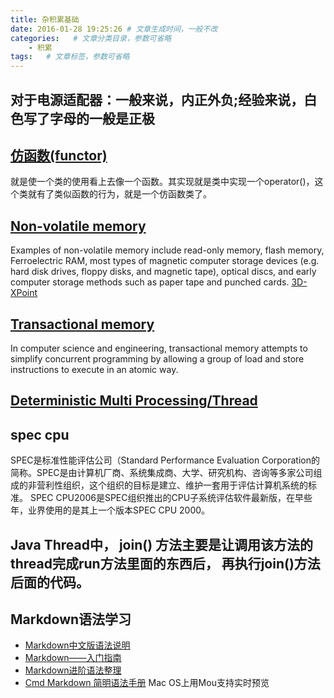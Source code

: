 ```yaml
---
title: 杂积累基础
date: 2016-01-28 19:25:26 # 文章生成时间，一般不改
categories:   # 文章分类目录，参数可省略
    - 积累
tags:   # 文章标签，参数可省略
---
```

## 对于电源适配器：一般来说，内正外负;经验来说，白色写了字母的一般是正极

## [仿函数(functor)](http://blog.csdn.net/tianshuai1111/article/details/7687983)
就是使一个类的使用看上去像一个函数。其实现就是类中实现一个operator()，这个类就有了类似函数的行为，就是一个仿函数类了。
<!--more-->
## [Non-volatile memory](https://en.wikipedia.org/wiki/Non-volatile_memory)
Examples of non-volatile memory include read-only memory, flash memory, Ferroelectric RAM, most types of magnetic computer storage devices (e.g. hard disk drives, floppy disks, and magnetic tape), optical discs, and early computer storage methods such as paper tape and punched cards.
[3D-XPoint](https://en.wikipedia.org/wiki/3D_XPoint)
## [Transactional memory](https://en.wikipedia.org/wiki/Transactional_memory)
In computer science and engineering, transactional memory attempts to simplify concurrent programming by allowing a group of load and store instructions to execute in an atomic way. 
## [Deterministic Multi Processing/Thread](https://www.google.com.hk/url?sa=t&rct=j&q=&esrc=s&source=web&cd=1&cad=rja&uact=8&ved=0ahUKEwiGw8mZ9b3QAhVKfrwKHUkID6wQFggcMAA&url=https%3A%2F%2Fhomes.cs.washington.edu%2F~luisceze%2Fpublications%2Fasplos004-devietti.pdf&usg=AFQjCNEcu0rOqWrNN0yMBrHtSGcWq87rdw&sig2=Y9Of4cX4QPyHFjwxVY9dKg)
## spec cpu
SPEC是标准性能评估公司（Standard Performance Evaluation Corporation的简称。SPEC是由计算机厂商、系统集成商、大学、研究机构、咨询等多家公司组成的非营利性组织，这个组织的目标是建立、维护一套用于评估计算机系统的标准。
SPEC CPU2006是SPEC组织推出的CPU子系统评估软件最新版，在早些年，业界使用的是其上一个版本SPEC CPU 2000。

## Java Thread中， join() 方法主要是让调用该方法的thread完成run方法里面的东西后， 再执行join()方法后面的代码。

## Markdown语法学习
* [Markdown中文版语法说明](http://wowubuntu.com/markdown/#list)
* [Markdown——入门指南](http://www.jianshu.com/p/1e402922ee32/)
* [Markdown进阶语法整理](http://www.jianshu.com/p/0b257de21eb5)
* [Cmd Markdown 简明语法手册](https://www.zybuluo.com/mdeditor?url=https://www.zybuluo.com/static/editor/md-help.markdown#cmd-markdown)
Mac OS上用Mou支持实时预览
